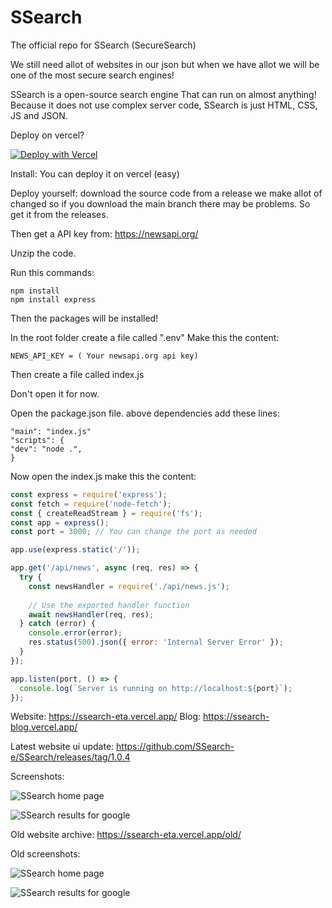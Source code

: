 # SSearch
The official repo for SSearch (SecureSearch)

We still need allot of websites in our json but when we have allot we will be one of the most secure search engines!

SSearch is a open-source search engine
That can run on almost anything! Because it does not use complex server code,
SSearch is just HTML, CSS, JS and JSON.

Deploy on vercel?

[![Deploy with Vercel](https://vercel.com/button)](https://vercel.com/new/clone?repository-url=https%3A%2F%2Fgithub.com%2FSSearch-e%2FSSearch&env=NEWS_API_KEY&envDescription=The%20News%20API%20key%20is%20for%20newsapi.org%20get%20a%20API%20key%20there!&demo-title=SSearch%20live%20website&demo-description=The%20official%20live%20SSearch%20website&demo-url=https%3A%2F%2Fssearch-eta.vercel.app&demo-image=https%3A%2F%2Fssearch-eta.vercel.app%2Fimages%2Flogo.png)

Install:
You can deploy it on vercel (easy)

Deploy yourself:
download the source code from a release we make allot of changed so if you download the main branch there may be problems.
So get it from the releases.

Then get a API key from: https://newsapi.org/

Unzip the code.

Run this commands:
```
npm install
npm install express
```

Then the packages will be installed!

In the root folder create a file called ".env"
Make this the content:
```
NEWS_API_KEY = ( Your newsapi.org api key)
```

Then create a file called index.js

Don't open it for now.

Open the package.json file.
above dependencies add these lines:
```
"main": "index.js"
"scripts": {
"dev": "node .",
}
```

Now open the index.js make this the content:
```js
const express = require('express');
const fetch = require('node-fetch');
const { createReadStream } = require('fs');
const app = express();
const port = 3000; // You can change the port as needed

app.use(express.static('/'));

app.get('/api/news', async (req, res) => {
  try {
    const newsHandler = require('./api/news.js');
    
    // Use the exported handler function
    await newsHandler(req, res);
  } catch (error) {
    console.error(error);
    res.status(500).json({ error: 'Internal Server Error' });
  }
});

app.listen(port, () => {
  console.log(`Server is running on http://localhost:${port}`);
});
```

Website: https://ssearch-eta.vercel.app/
Blog: https://ssearch-blog.vercel.app/

Latest website ui update: https://github.com/SSearch-e/SSearch/releases/tag/1.0.4

Screenshots:

![SSearch home page](https://ssearch-eta.vercel.app/ssearch-eta.vercel.app_.png)


![SSearch results for google](https://ssearch-eta.vercel.app/ssearch-eta.vercel.app_search_q=google.png)

Old website archive: https://ssearch-eta.vercel.app/old/

Old screenshots:

![SSearch home page](https://github.com/SSearch-e/SSearch/assets/110413038/e9f73817-10af-43d9-bd9e-da74e2f0c8d0)


![SSearch results for google](https://github.com/SSearch-e/SSearch/assets/110413038/10fb73da-4adf-48b8-99b7-6189fe4417d7)
